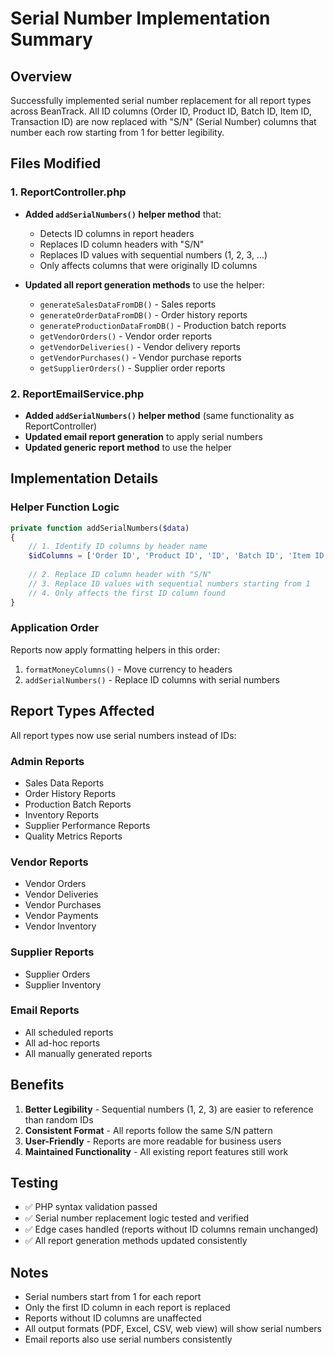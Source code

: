 # Serial Number Implementation Summary

## Overview
Successfully implemented serial number replacement for all report types across BeanTrack. All ID columns (Order ID, Product ID, Batch ID, Item ID, Transaction ID) are now replaced with "S/N" (Serial Number) columns that number each row starting from 1 for better legibility.

## Files Modified

### 1. ReportController.php
- **Added `addSerialNumbers()` helper method** that:
  - Detects ID columns in report headers
  - Replaces ID column headers with "S/N"
  - Replaces ID values with sequential numbers (1, 2, 3, ...)
  - Only affects columns that were originally ID columns

- **Updated all report generation methods** to use the helper:
  - `generateSalesDataFromDB()` - Sales reports
  - `generateOrderDataFromDB()` - Order history reports  
  - `generateProductionDataFromDB()` - Production batch reports
  - `getVendorOrders()` - Vendor order reports
  - `getVendorDeliveries()` - Vendor delivery reports
  - `getVendorPurchases()` - Vendor purchase reports
  - `getSupplierOrders()` - Supplier order reports

### 2. ReportEmailService.php
- **Added `addSerialNumbers()` helper method** (same functionality as ReportController)
- **Updated email report generation** to apply serial numbers
- **Updated generic report method** to use the helper

## Implementation Details

### Helper Function Logic
```php
private function addSerialNumbers($data)
{
    // 1. Identify ID columns by header name
    $idColumns = ['Order ID', 'Product ID', 'ID', 'Batch ID', 'Item ID', 'Transaction ID'];
    
    // 2. Replace ID column header with "S/N"
    // 3. Replace ID values with sequential numbers starting from 1
    // 4. Only affects the first ID column found
}
```

### Application Order
Reports now apply formatting helpers in this order:
1. `formatMoneyColumns()` - Move currency to headers
2. `addSerialNumbers()` - Replace ID columns with serial numbers

## Report Types Affected
All report types now use serial numbers instead of IDs:

### Admin Reports
- Sales Data Reports
- Order History Reports
- Production Batch Reports
- Inventory Reports
- Supplier Performance Reports
- Quality Metrics Reports

### Vendor Reports
- Vendor Orders
- Vendor Deliveries
- Vendor Purchases
- Vendor Payments
- Vendor Inventory

### Supplier Reports
- Supplier Orders
- Supplier Inventory

### Email Reports
- All scheduled reports
- All ad-hoc reports
- All manually generated reports

## Benefits
1. **Better Legibility** - Sequential numbers (1, 2, 3) are easier to reference than random IDs
2. **Consistent Format** - All reports follow the same S/N pattern
3. **User-Friendly** - Reports are more readable for business users
4. **Maintained Functionality** - All existing report features still work

## Testing
- ✅ PHP syntax validation passed
- ✅ Serial number replacement logic tested and verified
- ✅ Edge cases handled (reports without ID columns remain unchanged)
- ✅ All report generation methods updated consistently

## Notes
- Serial numbers start from 1 for each report
- Only the first ID column in each report is replaced
- Reports without ID columns are unaffected
- All output formats (PDF, Excel, CSV, web view) will show serial numbers
- Email reports also use serial numbers consistently

